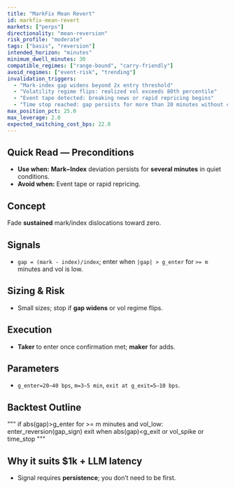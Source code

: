 ```yaml
---
title: "MarkFix Mean Revert"
id: markfix-mean-revert
markets: ["perps"]
directionality: "mean-reversion"
risk_profile: "moderate"
tags: ["basis", "reversion"]
intended_horizon: "minutes"
minimum_dwell_minutes: 30
compatible_regimes: ["range-bound", "carry-friendly"]
avoid_regimes: ["event-risk", "trending"]
invalidation_triggers:
  - "Mark-index gap widens beyond 2x entry threshold"
  - "Volatility regime flips: realized vol exceeds 80th percentile"
  - "Event tape detected: breaking news or rapid repricing begins"
  - "Time stop reached: gap persists for more than 20 minutes without convergence"
max_position_pct: 25.0
max_leverage: 2.0
expected_switching_cost_bps: 22.0
---
```


## Quick Read — Preconditions
- **Use when:** **Mark−Index** deviation persists for **several minutes** in quiet conditions.
- **Avoid when:** Event tape or rapid repricing.

## Concept
Fade **sustained** mark/index dislocations toward zero.

## Signals
- `gap = (mark - index)/index`; enter when `|gap| > g_enter` for `>= m` minutes and vol is low.

## Sizing & Risk
- Small sizes; stop if **gap widens** or vol regime flips.

## Execution
- **Taker** to enter once confirmation met; **maker** for adds.

## Parameters
- `g_enter=20–40 bps`, `m=3–5 min`, `exit at g_exit=5–10 bps`.

## Backtest Outline
"""
if abs(gap)>g_enter for >= m minutes and vol_low:
    enter_reversion(gap_sign)
exit when abs(gap)<g_exit or vol_spike or time_stop
"""

## Why it suits $1k + LLM latency
- Signal requires **persistence**; you don’t need to be first.
